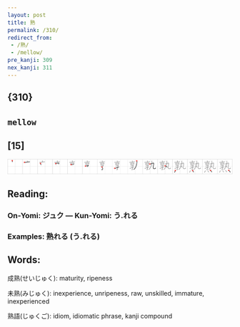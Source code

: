 ```yaml
---
layout: post
title: 熟
permalink: /310/
redirect_from:
 - /熟/
 - /mellow/
pre_kanji: 309
nex_kanji: 311
---
```


## {310}

## `mellow`

## [15]

<div class="stroke"><img src="../images/E7869F.png" /></div>

## Reading:

### On-Yomi: ジュク &mdash; Kun-Yomi: う.れる

### Examples: 熟れる (う.れる)

## Words:

成熟(せいじゅく): maturity, ripeness

未熟(みじゅく): inexperience, unripeness, raw, unskilled, immature, inexperienced

熟語(じゅくご): idiom, idiomatic phrase, kanji compound

